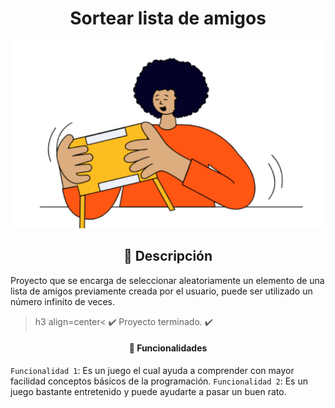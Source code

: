 <h1 align=center> Sortear lista de amigos </h1>

<p align=center>
<img src="assets/amigo-secreto.png" alt="Niño jugando con tableta" width="500" height="300">
</p>

<h2 align=center>
📓 Descripción
</h2>

Proyecto que se encarga de seleccionar aleatoriamente un elemento de una lista de amigos previamente creada por el usuario, puede ser utilizado un número infinito de veces.

>h3 align=center<
✔️ Proyecto terminado. ✔️
</h3>

<h4 align=center>
🔨 Funcionalidades
</h4>

`Funcionalidad 1`: Es un juego el cual ayuda a comprender con mayor facilidad conceptos básicos de la programación.
`Funcionalidad 2`: Es un juego bastante entretenido y puede ayudarte a pasar un buen rato.
